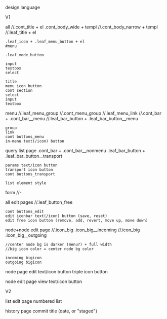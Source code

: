 design language

V1

all
    //.cont_title + el
    .cont_body_wide + templ
    //.cont_body_narrow + templ
    //.leaf_title + el

    .leaf_icon + .leaf_menu_button + el
    #menu

    .leaf_mode_button

    input
    textbox
    select
    
    title
    menu icon button
    cont section
    select
    input
    textbox

menu
    //.leaf_menu_group
    //.cont_menu_group
    //.leaf_menu_link
    //.cont_bar + .cont_bar__menu
    //.leaf_bar_button + .leaf_bar_button__menu

    group
    link
    cont buttons_menu
    in-menu text(/icon) button

query list page
    .cont_bar + .cont_bar__nonmenu
    .leaf_bar_button + .leaf_bar_button__transport

    params text/icon button
    transport icon button
    cont buttons_transport

    list element style

form
    //-

all edit pages
    //.leaf_button_free

    cont buttons_edit
    edit iconbar text(/icon) button (save, reset)
    edit free icon button (remove, add, revert, move up, move down)

node+node edit page
    //.icon_big .icon_big__incoming
    //.icon_big .icon_big__outgoing

    //center node bg is darker (menu?) + full width
    //big icon color = center node bg color

    incoming bigicon
    outgoing bigicon

node page
    edit text/icon button
    triple icon button

node edit page
    view text/icon button

V2

list edit page
    numbered list

history page
    commit title (date, or "staged")
